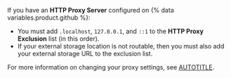If you have an **HTTP Proxy Server** configured on {% data variables.product.github %}:

* You must add `.localhost`, `127.0.0.1`, and `::1` to the **HTTP Proxy Exclusion** list (in this order).
* If your external storage location is not routable, then you must also add your external storage URL to the exclusion list.

For more information on changing your proxy settings, see [AUTOTITLE](/admin/configuration/configuring-network-settings/configuring-an-outbound-web-proxy-server).
